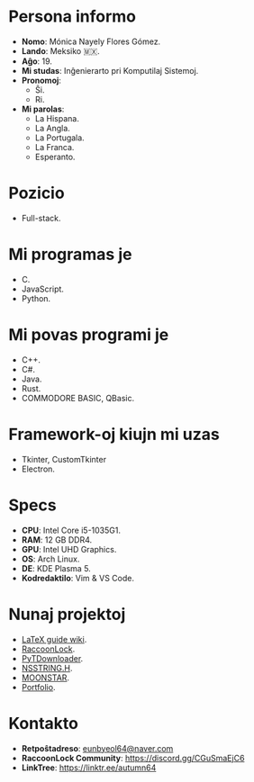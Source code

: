# Persona informo
* **Nomo**: Mónica Nayely Flores Gómez.
* **Lando**: Meksiko 🇲🇽.
* **Aĝo**: 19.
* **Mi studas**: Inĝenierarto pri Komputilaj Sistemoj.
* **Pronomoj**:
  * Ŝi.
  * Ri.
* **Mi parolas**:
  * La Hispana.
  * La Angla.
  * La Portugala.
  * La Franca.
  * Esperanto.
# Pozicio
* Full-stack.
# Mi programas je
  * C.
  * JavaScript.
  * Python.
# Mi povas programi je
  * C++.
  * C#.
  * Java.
  * Rust.
  * COMMODORE BASIC, QBasic.
# Framework-oj kiujn mi uzas
  * Tkinter, CustomTkinter
  * Electron.
# Specs
  * **CPU**: Intel Core i5-1035G1.
  * **RAM**: 12 GB DDR4.
  * **GPU**: Intel UHD Graphics.
  * **OS**: Arch Linux.
  * **DE**: KDE Plasma 5.
  * **Kodredaktilo**: Vim & VS Code.
# Nunaj projektoj
  * [LaTeX guide wiki](https://codeberg.org/Autumn64/latexguide).
  * [RaccoonLock](https://codeberg.org/Autumn64/RaccoonLock).
  * [PyTDownloader](https://codeberg.org/Autumn64/PyTDownloader).
  * [NSSTRING.H](https://codeberg.org/Autumn64/nsstring.h).
  * [MOONSTAR](https://codeberg.org/Autumn64/moonstar).
  * [Portfolio](https://codeberg.org/Autumn64/portfolio).
# Kontakto
  * **Retpoŝtadreso**: eunbyeol64@naver.com
  * **RaccoonLock Community**: https://discord.gg/CGuSmaEjC6
  * **LinkTree**: https://linktr.ee/autumn64
